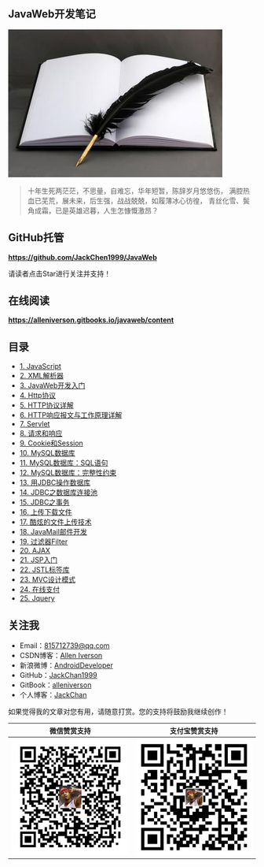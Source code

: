 ## JavaWeb开发笔记

![](assets/note.jpg)

> 十年生死两茫茫，不思量，自难忘，华年短暂，陈辞岁月悠悠伤，
> 满腔热血已芜荒，展未来，后生强，战战兢兢，如履薄冰心彷徨，
> 青丝化雪、鬓角成霜，已是英雄迟暮，人生怎慷慨激昂？

## GitHub托管

**https://github.com/JackChen1999/JavaWeb**

请读者点击Star进行关注并支持！

## 在线阅读

**https://alleniverson.gitbooks.io/javaweb/content**

## 目录

* [1. JavaScript](https://alleniverson.gitbooks.io/javaweb/content/第3章%20JavaScript/JavaScript.html)
* [2. XML解析器](https://alleniverson.gitbooks.io/javaweb/content/第4章%20XML基础/XML解析器.html)
* [3. JavaWeb开发入门](https://alleniverson.gitbooks.io/javaweb/content/第5章%20Tomcat开发Web站点/JavaWeb开发入门.html)
* [4. Http协议](https://alleniverson.gitbooks.io/javaweb/content/第6章%20Http协议/Http协议.html)
* [5. HTTP协议详解](https://alleniverson.gitbooks.io/javaweb/content/第6章%20Http协议/HTTP协议详解.html)
* [6. HTTP响应报文与工作原理详解](https://alleniverson.gitbooks.io/javaweb/content/第6章%20Http协议/HTTP响应报文与工作原理详解.html)
* [7. Servlet](https://alleniverson.gitbooks.io/javaweb/content/第7章%20Servlet/Servlet.html)
* [8. 请求和响应](https://alleniverson.gitbooks.io/javaweb/content/第8章%20请求响应/HttpServletResponse和HttpServletRequest.html)
* [9. Cookie和Session](https://alleniverson.gitbooks.io/javaweb/content/第9章%20会话及其会话技术/Cookie和Session.html)
* [10. MySQL数据库](https://alleniverson.gitbooks.io/javaweb/content/第10章%20MySQL/MySQL数据库.html)
* [11. MySQL数据库：SQL语句](https://alleniverson.gitbooks.io/javaweb/content/第10章%20MySQL/MySQL数据库：SQL语句.html)
* [12. MySQL数据库：完整性约束](https://alleniverson.gitbooks.io/javaweb/content/第10章%20MySQL/MySQL数据库：完整性约束.html)
* [13. 用JDBC操作数据库](https://alleniverson.gitbooks.io/javaweb/content/第11章%20JDBC/用JDBC操作数据库.html)
* [14. JDBC之数据库连接池](https://alleniverson.gitbooks.io/javaweb/content/第11章%20JDBC/JDBC之数据库连接池.html)
* [15. JDBC之事务](https://alleniverson.gitbooks.io/javaweb/content/第11章%20JDBC/JDBC之事务.html)
* [16. 上传下载文件](https://alleniverson.gitbooks.io/javaweb/content/第12章%20上传下载/上传下载文件.html)
* [17. 酷炫的文件上传技术](https://alleniverson.gitbooks.io/javaweb/content/第12章%20上传下载/酷炫的文件上传技术.html)
* [18. JavaMail邮件开发](https://alleniverson.gitbooks.io/javaweb/content/第13章%20邮件开发/JavaMail.html)
* [19. 过滤器Filter](https://alleniverson.gitbooks.io/javaweb/content/第14章%20过滤器/过滤器Filter.html)
* [20. AJAX](https://alleniverson.gitbooks.io/javaweb/content/第15章%20AJAX/AJAX.html)
* [21. JSP入门](https://alleniverson.gitbooks.io/javaweb/content/第16章%20JSP/JSP入门.html)
* [22. JSTL标签库](https://alleniverson.gitbooks.io/javaweb/content/第17章%20JavaWeb开发/JSTL标签库.html)
* [23. MVC设计模式](https://alleniverson.gitbooks.io/javaweb/content/第17章%20JavaWeb开发/MVC设计模式.html)
* [24. 在线支付](https://alleniverson.gitbooks.io/javaweb/content/第17章%20JavaWeb开发/在线支付.html)
* [25. Jquery](https://alleniverson.gitbooks.io/javaweb/content/第17章%20JavaWeb开发/Jquery.html)

## 关注我

- Email：<815712739@qq.com>
- CSDN博客：[Allen Iverson](http://blog.csdn.net/axi295309066)
- 新浪微博：[AndroidDeveloper](http://weibo.com/u/1848214604?topnav=1&wvr=6&topsug=1&is_all=1)
- GitHub：[JackChan1999](https://github.com/JackChan1999)
- GitBook：[alleniverson](https://www.gitbook.com/@alleniverson)
- 个人博客：[JackChan](https://jackchan1999.github.io/)

如果觉得我的文章对您有用，请随意打赏。您的支持将鼓励我继续创作！

|                  微信赞赏支持                  |                 支付宝赞赏支持                  |
| :--------------------------------------: | :--------------------------------------: |
| <img src="assets/weixin.png" width="300" /> | <img src="assets/支付宝.jpg" width="300" /> |
